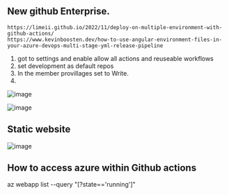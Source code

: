 ## New github Enterprise.
```
https://limeii.github.io/2022/11/deploy-on-multiple-environment-with-github-actions/
https://www.kevinboosten.dev/how-to-use-angular-environment-files-in-your-azure-devops-multi-stage-yml-release-pipeline
```
1. got to settings and enable allow all actions and reuseable workflows
2. set development as default repos
3. In the member provillages set to Write.
4. 



![image](https://github.com/jniranjanreddy/github-actions/assets/83489863/96946a01-3fec-42aa-afe6-9589840df3a0)

![image](https://github.com/jniranjanreddy/github-actions/assets/83489863/c5888df8-e553-4133-8564-d02985976a24)


## Static website
![image](https://github.com/jniranjanreddy/github-actions/assets/83489863/336c6461-bf95-4b12-b79a-4440743fa025)

## How to access azure within Github actions



az webapp list --query "[?state=='running']"
